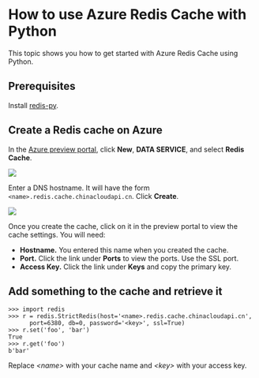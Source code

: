 <properties
	pageTitle="How to use Azure Redis Cache with Python | Windows Azure"
	description="Get started with Azure Redis Cache using Python"
	services="redis-cache"
	documentationCenter=""
	authors="steved0x"
	manager="dwrede"
	editor="v-lincan"/>

<tags
	ms.service="cache"
	ms.date="10/05/2015"
	wacn.date=""/>

# How to use Azure Redis Cache with Python

This topic shows you how to get started with Azure Redis Cache using Python.


## Prerequisites

Install [redis-py](https://github.com/andymccurdy/redis-py).


## Create a Redis cache on Azure

In the [Azure preview portal](http://go.microsoft.com/fwlink/?LinkId=398536), click **New**, **DATA SERVICE**, and select **Redis Cache**.

  ![][1]

Enter a DNS hostname. It will have the form `<name>.redis.cache.chinacloudapi.cn`. Click **Create**.

  ![][2]

Once you create the cache, click on it in the preview portal to view the cache settings. You will need:

- **Hostname.** You entered this name when you created the cache.
- **Port.** Click the link under **Ports** to view the ports. Use the SSL port.
- **Access Key.** Click the link under **Keys** and copy the primary key.

## Add something to the cache and retrieve it

    >>> import redis
    >>> r = redis.StrictRedis(host='<name>.redis.cache.chinacloudapi.cn',
          port=6380, db=0, password='<key>', ssl=True)
    >>> r.set('foo', 'bar')
    True
    >>> r.get('foo')
    b'bar'

Replace *&lt;name&gt;* with your cache name and *&lt;key&gt;* with your access key.


<!--Image references-->
[1]: ./media/cache-python-get-started/cache01.png
[2]: ./media/cache-python-get-started/cache02.png
